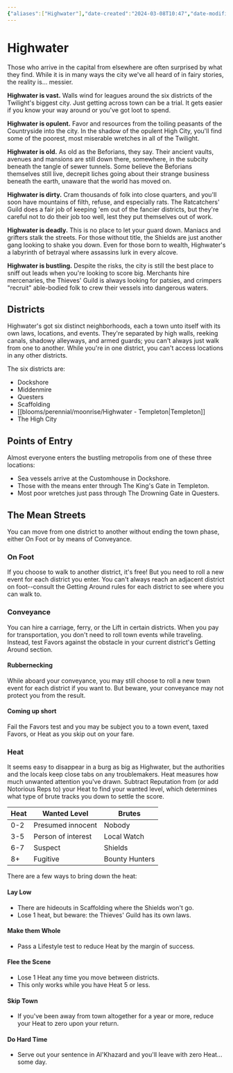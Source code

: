 ```yaml
---
{"aliases":["Highwater"],"date-created":"2024-03-08T10:47","date-modified":"2024-04-09T15:10","dg-publish":true,"tags":["moonrise"],"title":"Highwater","dg-path":"moonrise/The Capital.md","permalink":"/moonrise/the-capital/","dgPassFrontmatter":true}
---
```



# Highwater

Those who arrive in the capital from elsewhere are often surprised by what they find. While it is in many ways the city we've all heard of in fairy stories, the reality is... messier.

**Highwater is vast.** Walls wind for leagues around the six districts of the Twilight's biggest city. Just getting across town can be a trial. It gets easier if you know your way around or you've got loot to spend.

**Highwater is opulent.** Favor and resources from the toiling peasants of the Countryside into the city. In the shadow of the opulent High City, you'll find some of the poorest, most miserable wretches in all of the Twilight.

**Highwater is old.** As old as the Beforians, they say. Their ancient vaults, avenues and mansions are still down there, somewhere, in the subcity beneath the tangle of sewer tunnels. Some believe the Beforians themselves still live, decrepit liches going about their strange business beneath the earth, unaware that the world has moved on.

**Highwater is dirty.** Cram thousands of folk into close quarters, and you'll soon have mountains of filth, refuse, and especially rats. The Ratcatchers' Guild does a fair job of keeping 'em out of the fancier districts, but they're careful not to do their job too well, lest they put themselves out of work.

**Highwater is deadly.** This is no place to let your guard down. Maniacs and grifters stalk the streets. For those without title, the Shields are just another gang looking to shake you down. Even for those born to wealth, Highwater's a labyrinth of betrayal where assassins lurk in every alcove.

**Highwater is bustling.** Despite the risks, the city is still the best place to sniff out leads when you're looking to score big. Merchants hire mercenaries, the Thieves' Guild is always looking for patsies, and crimpers "recruit" able-bodied folk to crew their vessels into dangerous waters.

## Districts

Highwater's got six distinct neighborhoods, each a town unto itself with its own laws, locations, and events. They're separated by high walls, reeking canals, shadowy alleyways, and armed guards; you can't always just walk from one to another. While you're in one district, you can't access locations in any other districts. 

The six districts are:

- Dockshore
- Middenmire
- Questers
- Scaffolding
- [[blooms/perennial/moonrise/Highwater - Templeton\|Templeton]]
- The High City

## Points of Entry

Almost everyone enters the bustling metropolis from one of these three locations: 

- Sea vessels arrive at the Customhouse in Dockshore.  
- Those with the means enter through The King's Gate in Templeton.  
- Most poor wretches just pass through The Drowning Gate in Questers.  

## The Mean Streets

You can move from one district to another without ending the town phase, either On Foot or by means of Conveyance.

### On Foot

If you choose to walk to another district, it's free! But you need to roll a new event for each district you enter. You can't always reach an adjacent district on foot--consult the Getting Around rules for each district to see where you can walk to.

### Conveyance

You can hire a carriage, ferry, or the Lift in certain districts. When you pay for transportation, you don't need to roll town events while traveling. Instead, test Favors against the obstacle in your current district's Getting Around section. 

#### Rubbernecking

While aboard your conveyance, you may still choose to roll a new town event for each district if you want to. But beware, your conveyance may not protect you from the result. 

#### Coming up short

Fail the Favors test and you may be subject you to a town event, taxed Favors, or Heat as you skip out on your fare.

### Heat

It seems easy to disappear in a burg as big as Highwater, but the authorities and the locals keep close tabs on any troublemakers. Heat measures how much unwanted attention you've drawn. Subtract Reputation from (or add Notorious Reps to) your Heat to find your wanted level, which determines what type of brute tracks you down to settle the score.

| Heat | Wanted Level       | Brutes         |
| ---- | ------------------ | -------------- |
| 0-2  | Presumed innocent  | Nobody         |
| 3-5  | Person of interest | Local Watch    |
| 6-7  | Suspect            | Shields        |
| 8+   | Fugitive           | Bounty Hunters | 

There are a few ways to bring down the heat:

#### Lay Low

- There are hideouts in Scaffolding where the Shields won't go. 
- Lose 1 heat, but beware: the Thieves' Guild has its own laws.

#### Make them Whole

- Pass a Lifestyle test to reduce Heat by the margin of success.

#### Flee the Scene

- Lose 1 Heat any time you move between districts. 
- This only works while you have Heat 5 or less.

#### Skip Town

- If you've been away from town altogether for a year or more, reduce your Heat to zero upon your return.

#### Do Hard Time

- Serve out your sentence in Al'Khazard and you'll leave with zero Heat... some day.
